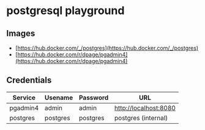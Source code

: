 # postgresql playground

## Images

 - [https://hub.docker.com/_/postgres](https://hub.docker.com/_/postgres)
 - [https://hub.docker.com/r/dpage/pgadmin4](https://hub.docker.com/r/dpage/pgadmin4)


## Credentials

| Service  |  Usename | Password | URL |
|----------|----------|----------|-----| 
| pgadmin4 | admin | admin | [http://localhost:8080](http://localhost:8080) |
| postgres | postgres | postgres | postgres (internal) |

